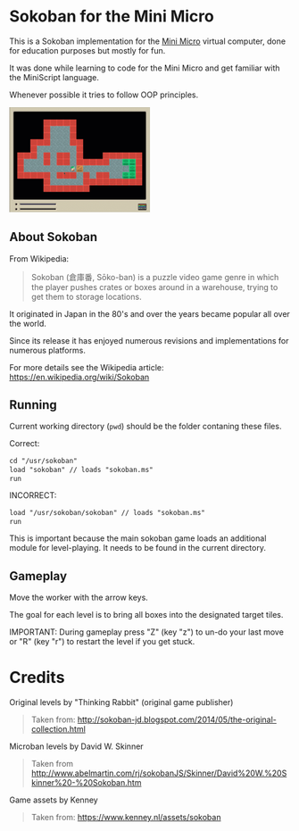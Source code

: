 
# Sokoban for the Mini Micro

This is a Sokoban implementation for the [Mini Micro](https://miniscript.org/MiniMicro/index.html) virtual computer, done for education purposes but mostly for fun.

It was done while learning to code for the Mini Micro and get familiar with the MiniScript language.

Whenever possible it tries to follow OOP principles.

<img alt="Sokoban screenshot" src="./screenshot.png" width="50%" height="50%"/>

## About Sokoban

From Wikipedia:

> Sokoban (倉庫番, Sōko-ban) is a puzzle video game genre in which the player pushes crates or boxes around in a warehouse, trying to get them to storage locations. 

It originated in Japan in the 80's and over the years became popular all over the world.

Since its release it has enjoyed numerous revisions and implementations for numerous platforms.

For more details see the Wikipedia article: https://en.wikipedia.org/wiki/Sokoban

## Running

Current working directory (`pwd`) should be the folder contaning these files.

Correct:

```
cd "/usr/sokoban"
load "sokoban" // loads "sokoban.ms"
run
```

INCORRECT:

```
load "/usr/sokoban/sokoban" // loads "sokoban.ms"
run
```

This is important because the main sokoban game loads an additional module for level-playing. It needs to be found in the current directory.

## Gameplay

Move the worker with the arrow keys.

The goal for each level is to bring all boxes into the designated target tiles.

IMPORTANT: During gameplay press "Z" (key "z") to un-do your last move or "R" (key "r") to restart the level if you get stuck.

# Credits

Original levels by "Thinking Rabbit" (original game publisher)

> Taken from: http://sokoban-jd.blogspot.com/2014/05/the-original-collection.html

Microban levels by David W. Skinner

> Taken from http://www.abelmartin.com/rj/sokobanJS/Skinner/David%20W.%20Skinner%20-%20Sokoban.htm

Game assets by Kenney

> Taken from: https://www.kenney.nl/assets/sokoban
